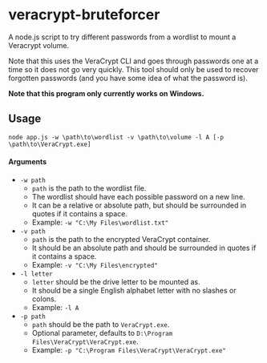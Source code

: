 veracrypt-bruteforcer
====
A node.js script to try different passwords from a wordlist to mount a Veracrypt volume.

Note that this uses the VeraCrypt CLI and goes through passwords one at a time so it does not go very quickly. This tool should only be used to recover forgotten passwords (and you have some idea of what the password is).

**Note that this program only currently works on Windows.**

## Usage

`node app.js -w \path\to\wordlist -v \path\to\volume -l A [-p \path\to\VeraCrypt.exe]`

#### Arguments

- `-w path`
    + `path` is the path to the wordlist file.
    + The wordlist should have each possible password on a new line.
    + It can be a relative or absolute path, but should be surrounded in quotes if it contains a space.
    + Example: `-w "C:\My Files\wordlist.txt"`
- `-v path`
    + `path` is the path to the encrypted VeraCrypt container.
    + It should be an absolute path and should be surrounded in quotes if it contains a space.
    + Example: `-v "C:\My Files\encrypted"`
- `-l letter`
    + `letter` should be the drive letter to be mounted as.
    + It should be a single English alphabet letter with no slashes or colons.
    + Example: `-l A`
- `-p path`
    + `path` should be the path to `VeraCrypt.exe`.
    + Optional parameter, defaults to `D:\Program Files\VeraCrypt\VeraCrypt.exe`.
    + Example: `-p "C:\Program Files\VeraCrypt\VeraCrypt.exe"`